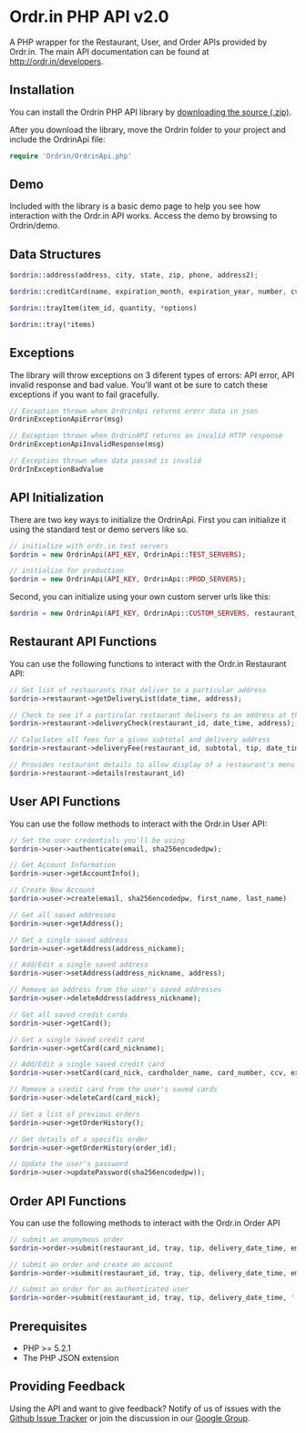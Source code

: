 Ordr.in PHP API v2.0
==================

A PHP wrapper for the Restaurant, User, and Order APIs provided by Ordr.in. The main API documentation can be found at http://ordr.in/developers.

Installation
-------------------
You can install the Ordrin PHP API library by [downloading the source (.zip)](https://github.com/ordrin/api-php/zipball/master).

After you download the library, move the Ordrin folder to your project and include the OrdrinApi file:

```php
require 'Ordrin/OrdrinApi.php'
````

Demo
-------------------
Included with the library is a basic demo page to help you see how interaction with the Ordr.in API works. Access the demo by browsing to Ordrin/demo.

Data Structures
---------------

```php
$ordrin::address(address, city, state, zip, phone, address2);

$ordrin::creditCard(name, expiration_month, expiration_year, number, cvc, address)

$ordrin::trayItem(item_id, quantity, *options)

$ordrin::tray(*items)
```

Exceptions
----------
The library will throw exceptions on 3 diferent types of errors: API error, API invalid response and bad value. You'll want ot be sure to catch these exceptions if you want to fail gracefully.

```php
// Exception thrown when OrdrinApi returns erorr data in json
OrdrinExceptionApiError(msg)

// Exception thrown when OrdrinAPI returns an invalid HTTP response
OrdrinExceptionApiInvalidResponse(msg)

// Exception thrown when data passed is invalid
OrdrInExceptionBadValue
```

API Initialization
------------------

There are two key ways to initialize the OrdrinApi. First you can initialize it using the standard test or demo servers like so.
```php
// initialize with ordr.in test servers
$ordrin = new OrdrinApi(API_KEY, OrdrinApi::TEST_SERVERS);

// initialize for production
$ordrin = new OrdrinApi(API_KEY, OrdrinApi::PROD_SERVERS);
```

Second, you can initialize using your own custom server urls like this:
```php
$ordrin = new OrdrinApi(API_KEY, OrdrinApi::CUSTOM_SERVERS, restaurant_url, user_url, order_url);
```

Restaurant API Functions
------------------------
You can use the following functions to interact with the Ordr.in Restaurant API:

```php
// Get list of restaurants that deliver to a particular address
$ordrin->restaurant->getDeliveryList(date_time, address);

// Check to see if a particular restaurant delivers to an address at the specified times
$ordrin->restaurant->deliveryCheck(restaurant_id, date_time, address);

// Caluclates all fees for a given subtotal and delivery address
$ordrin->restaurant->deliveryFee(restaurant_id, subtotal, tip, date_time, address);

// Provides restaurant details to allow display of a restaurant's menu page
$ordrin->restaurant->details(restaurant_id)
```

User API Functions
------------------
You can use the follow methods to interact with the Ordr.in User API:

```php
// Set the user credentials you'll be using
$ordrin->user->authenticate(email, sha256encodedpw);

// Get Account Information
$ordrin->user->getAccountInfo();

// Create New Account
$ordrin->user->create(email, sha256encodedpw, first_name, last_name)

// Get all saved addresses
$ordrin->user->getAddress();

// Get a single saved address
$ordrin->user->getAddress(address_nickame);

// Add/Edit a single saved address
$ordrin->user->setAddress(address_nickname, address);

// Remove an address from the user's saved addresses
$ordrin->user->deleteAddress(address_nickname);

// Get all saved credit cards
$ordrin->user->getCard();

// Get a single saved credit card
$ordrin->user->getCard(card_nickname);

// Add/Edit a single saved credit card
$ordrin->user->setCard(card_nick, cardholder_name, card_number, ccv, expire_month, expire_year, address);

// Remove a credit card from the user's saved cards
$ordrin->user->deleteCard(card_nick);

// Get a list of previous orders
$ordrin->user->getOrderHistory();

// Get details of a specific order
$ordrin->user->getOrderHistory(order_id);

// Update the user's password
$ordrin->user->updatePassword(sha256encodedpw));
```

Order API Functions
-------------------
You can use the following methods to interact with the Ordr.in Order API

```php
// submit an anonymous order
$ordrin->order->submit(restaurant_id, tray, tip, delivery_date_time, email, '', first_name, last_name, address, credit_card)

// submit an order and create an account
$ordrin->order->submit(restaurant_id, tray, tip, delivery_date_time, email, password, first_name, last_name, address, credit_card)

// submit an order for an authenticated user
$ordrin->order->submit(restaurant_id, tray, tip, delivery_date_time, '', '', first_name, last_name, address, credit_card, true)
```

Prerequisites
-------------------
* PHP >= 5.2.1
* The PHP JSON extension

Providing Feedback
-------------------
Using the API and want to give feedback? Notify of us of issues with the [Github Issue Tracker](https://github.com/ordrin/api-php/issues) or join the discussion in our [Google Group](https://groups.google.com/forum/?fromgroups#!forum/ordrin-api).
